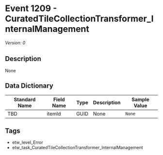 # Event 1209 - CuratedTileCollectionTransformer_InternalManagement
###### Version: 0

## Description
None

## Data Dictionary
|Standard Name|Field Name|Type|Description|Sample Value|
|---|---|---|---|---|
|TBD|itemId|GUID|None|`None`|

## Tags
* etw_level_Error
* etw_task_CuratedTileCollectionTransformer_InternalManagement